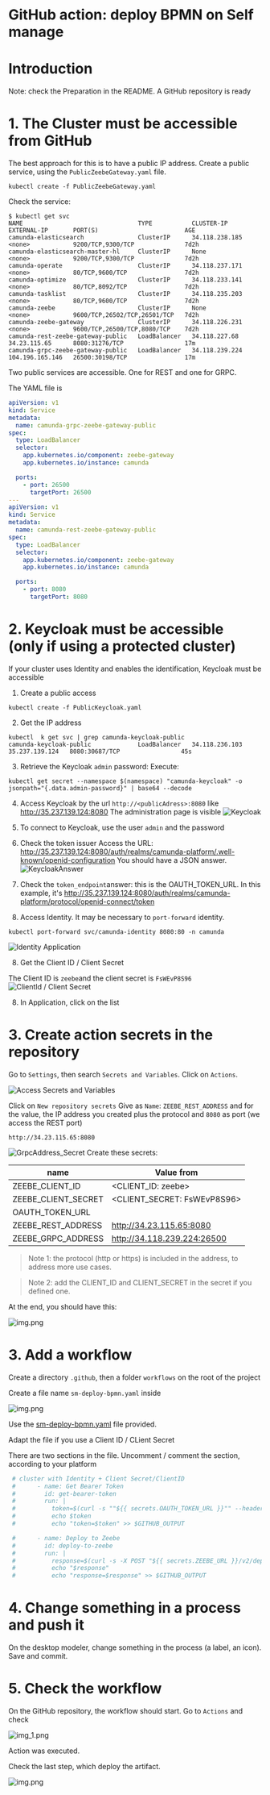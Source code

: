 # GitHub action: deploy BPMN on Self manage

# Introduction

Note: check the Preparation in the README. A GitHub repository is ready

# 1. The Cluster must be accessible from GitHub

The best approach for this is to have a public IP address.
Create a public service, using the `PublicZeebeGateway.yaml` file.

````shell
kubectl create -f PublicZeebeGateway.yaml
````

Check the service:

```shell
$ kubectl get svc
NAME                                TYPE           CLUSTER-IP       EXTERNAL-IP       PORT(S)                        AGE
camunda-elasticsearch               ClusterIP      34.118.238.185   <none>            9200/TCP,9300/TCP              7d2h
camunda-elasticsearch-master-hl     ClusterIP      None             <none>            9200/TCP,9300/TCP              7d2h
camunda-operate                     ClusterIP      34.118.237.171   <none>            80/TCP,9600/TCP                7d2h
camunda-optimize                    ClusterIP      34.118.233.141   <none>            80/TCP,8092/TCP                7d2h
camunda-tasklist                    ClusterIP      34.118.235.203   <none>            80/TCP,9600/TCP                7d2h
camunda-zeebe                       ClusterIP      None             <none>            9600/TCP,26502/TCP,26501/TCP   7d2h
camunda-zeebe-gateway               ClusterIP      34.118.226.231   <none>            9600/TCP,26500/TCP,8080/TCP    7d2h
camunda-rest-zeebe-gateway-public   LoadBalancer   34.118.227.68    34.23.115.65      8080:31276/TCP                 17m
camunda-grpc-zeebe-gateway-public   LoadBalancer   34.118.239.224   104.196.165.146   26500:30198/TCP                17m
```
Two public services are accessible. One for REST and one for GRPC.

The YAML file is

```yaml
apiVersion: v1
kind: Service
metadata:
  name: camunda-grpc-zeebe-gateway-public
spec:
  type: LoadBalancer
  selector:
    app.kubernetes.io/component: zeebe-gateway
    app.kubernetes.io/instance: camunda

  ports:
    - port: 26500
      targetPort: 26500
---
apiVersion: v1
kind: Service
metadata:
  name: camunda-rest-zeebe-gateway-public
spec:
  type: LoadBalancer
  selector:
    app.kubernetes.io/component: zeebe-gateway
    app.kubernetes.io/instance: camunda

  ports:
    - port: 8080
      targetPort: 8080
```
# 2. Keycloak must be accessible (only if using a protected cluster)

If your cluster uses Identity and enables the identification, Keycloak must be accessible

1. Create a public access
```shell
kubectl create -f PublicKeycloak.yaml
```
2. Get the IP address

```shell
kubectl  k get svc | grep camunda-keycloak-public
camunda-keycloak-public             LoadBalancer   34.118.236.103   35.237.139.124   8080:30687/TCP                 45s
````
3. Retrieve the Keycloak `admin` password:
Execute:
```shell
kubectl get secret --namespace $(namespace) "camunda-keycloak" -o jsonpath="{.data.admin-password}" | base64 --decode
```

4. Access Keycloak by the url `http://<publicAdress>:8080` like http://35.237.139.124:8080
The administration page is visible
![Keycloak](AccessKeycloakPage.png)

5. To connect to Keycloak, use the user `admin` and the password

6. Check the token issuer
Access the URL:
http://35.237.139.124:8080/auth/realms/camunda-platform/.well-known/openid-configuration
You should have a JSON answer.
![KeycloakAnswer](KeycloakIssuerAnswer.png)

7. Check the `token_endpoint`answer: this is the OAUTH_TOKEN_URL. In this example,
it's http://35.237.139.124:8080/auth/realms/camunda-platform/protocol/openid-connect/token


7. Access Identity. 
It may be necessary to `port-forward` identity.  

```shell
kubectl port-forward svc/camunda-identity 8080:80 -n camunda
```
![Identity Application](IdentityApplications.png)

8. Get the Client ID / Client Secret

The Client ID is `zeebe`and the client secret is `FsWEvP8S96` 
![ClientId / Client Secret](IdentityClientIdClientSecret.png)

8. In Application, click on the list

# 3. Create action secrets in the repository
Go to `Settings`, then search `Secrets and Variables`. Click on `Actions`.

![Access Secrets and Variables](images/GitHub-SecretsAndVariables.png)

Click on `New repository secrets`
Give as `Name`: `ZEEBE_REST_ADDRESS` and for the value, the IP address you created plus the protocol and `8080` as port (we access the REST port)

```
http://34.23.115.65:8080
```


![GrpcAddress_Secret](images/SM-GitHub-Secret.png)
Create these secrets:

| name                | Value from                   |
|---------------------|------------------------------| 
| ZEEBE_CLIENT_ID     | <CLIENT_ID: zeebe>           |
| ZEEBE_CLIENT_SECRET | <CLIENT_SECRET: FsWEvP8S96>  | 
| OAUTH_TOKEN_URL     | <URL from Keycloak>          | 
| ZEEBE_REST_ADDRESS  | http://34.23.115.65:8080     | 
| ZEEBE_GRPC_ADDRESS  | http://34.118.239.224:26500  | 

> Note 1: the protocol (http or https) is included in the address, to address more use cases.

> Note 2: add the CLIENT_ID and CLIENT_SECRET in the secret if you defined one.

At the end, you should have this:

![img.png](images/SM-GitHub-AllSecrets.png)

# 3. Add a workflow

Create a directory `.github`, then a folder `workflows` on the root of the project

Create a file name `sm-deploy-bpmn.yaml` inside

![img.png](images/SM-GitHub-Workflow.png)

Use the [sm-deploy-bpmn.yaml](saas-deploy-bpmn.yaml) file provided.

Adapt the file if you use a Client ID / CLient Secret

There are two sections in the file. Uncomment / comment the section, according to your platform

```yaml
 # cluster with Identity + Client Secret/ClientID
 #      - name: Get Bearer Token
 #        id: get-bearer-token
 #        run: |
 #          token=$(curl -s ""${{ secrets.OAUTH_TOKEN_URL }}"" --header 'Content-Type: application/x-www-form-urlencoded' --data-urlencode 'grant_type=client_credentials' --data-urlencode "client_id=${{ secrets.ZEEBE_CLIENT_ID}}" --data-urlencode "client_secret=${{ secrets.ZEEBE_CLIENT_SECRET }}" --data-urlencode 'audience=zeebe.camunda.io' | jq -r '.access_token')
 #          echo $token
 #          echo "token=$token" >> $GITHUB_OUTPUT

 #      - name: Deploy to Zeebe
 #        id: deploy-to-zeebe
 #        run: |
 #          response=$(curl -s -X POST "${{ secrets.ZEEBE_URL }}/v2/deployments" -H "Authorization: Bearer ${{ steps.get-bearer-token.outputs.token }}" -F "resources=@${{ github.workspace }}/${{ matrix.file }}")
 #          echo "$response"
 #          echo "response=$response" >> $GITHUB_OUTPUT
```

# 4. Change something in a process and push it

On the desktop modeler, change something in the process (a label, an icon). Save and commit.

# 5. Check the workflow
On the GitHub repository, the workflow should start. Go to `Actions` and check

![img_1.png](images/SM-GitHub-WorkflowStart.png)

Action was executed.

Check the last step, which deploy the artifact.

![img.png](images/SM-GitHub-WorkflowCheck.png)
